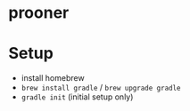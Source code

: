 # prooner

# Setup

* install homebrew
* `brew install gradle` / `brew upgrade gradle`
* `gradle init` (initial setup only)
